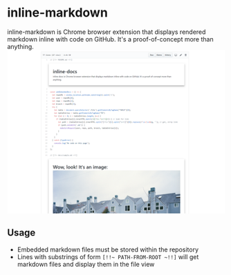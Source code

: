 # inline-markdown
inline-markdown is Chrome browser extension that displays rendered markdown inline with code on GitHub. It's a proof-of-concept more than anything.
![Screenshot of extension in use](docs/img/screenshot.png)
## Usage
- Embedded markdown files must be stored within the repository
- Lines with substrings of form <code>[!!~ PATH-FROM-ROOT ~!!]</code> will get markdown files and display them in the file view

